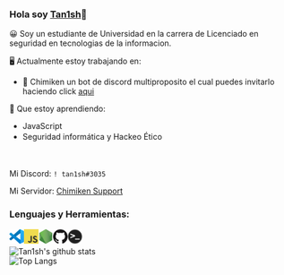 ### Hola soy [Tan1sh](https://github.com/Tan1sh/)👋

😀 Soy un estudiante de Universidad en la carrera de Licenciado en seguridad en tecnologias de la informacion.

🖥️ Actualmente estoy trabajando en:


- 🐔 Chimiken un bot de discord multiproposito el cual puedes invitarlo haciendo click [aqui](https://discord.com/oauth2/authorize?client_id=760319921384325130&permissions=20&scope=bot)


📖 Que estoy aprendiendo:

- JavaScript
- Seguridad informática y Hackeo Ético
ㅤ

ㅤ

Mi Discord: ````! tan1sh#3035````

Mi Servidor: [Chimiken Support](https://discord.gg/mvZAyeGNpg)


### Lenguajes y Herramientas:

[<img align="left" alt="Visual Studio Code" width="26px" src="https://raw.githubusercontent.com/github/explore/80688e429a7d4ef2fca1e82350fe8e3517d3494d/topics/visual-studio-code/visual-studio-code.png" />][web]
[<img align="left" alt="JavaScript" width="26px" src="https://raw.githubusercontent.com/github/explore/80688e429a7d4ef2fca1e82350fe8e3517d3494d/topics/javascript/javascript.png" />][web]
[<img align="left" alt="Node.js" width="26px" src="https://raw.githubusercontent.com/github/explore/80688e429a7d4ef2fca1e82350fe8e3517d3494d/topics/nodejs/nodejs.png" />][web]
[<img align="left" alt="GitHub" width="26px" src="https://raw.githubusercontent.com/github/explore/78df643247d429f6cc873026c0622819ad797942/topics/github/github.png" />][web]
[<img align="left" alt="Terminal" width="26px" src="https://raw.githubusercontent.com/github/explore/80688e429a7d4ef2fca1e82350fe8e3517d3494d/topics/terminal/terminal.png" />][web]

[web]: https://github.com/Tan1sh/
</br>


![Tan1sh's github stats](https://github-readme-stats.vercel.app/api?username=Tan1sh&show_icons=true&theme=tokyonight)
</br>
![Top Langs](https://github-readme-stats.vercel.app/api/top-langs/?username=Tan1sh&layout=compact)







